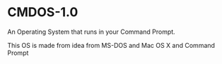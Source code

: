 # CMDOS-1.0
An Operating System that runs in your Command Prompt.

This OS is made from idea from MS-DOS and Mac OS X and Command Prompt
